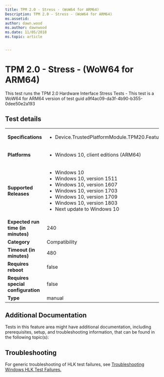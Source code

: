 ```yaml
---
title: TPM 2.0 - Stress - (WoW64 for ARM64)
Description: TPM 2.0 - Stress - (WoW64 for ARM64)
ms.assetid: 
author: dawn.wood
ms.author: dawnwood
ms.date: 11/05/2018
ms.topic: article


---
```


# TPM 2.0 - Stress - (WoW64 for ARM64)

This test runs the TPM 2.0 Hardware Interface Stress Tests - This test is a WoW64 for ARM64 version of test guid a9f4ac09-da3f-4b90-b355-0dee50e2a193

## Test details
|||
|---|---|
| **Specifications**  | <ul><li>Device.TrustedPlatformModule.TPM20.Features</li></ul> |  
| **Platforms**   | <ul><li>Windows 10, client editions (ARM64)</li></ul> |
| **Supported Releases** | <ul><li>Windows 10</li><li>Windows 10, version 1511</li><li>Windows 10, version 1607</li><li>Windows 10, version 1703</li><li>Windows 10, version 1709</li><li>Windows 10, version 1803</li><li>Next update to Windows 10</li></ul> |
|**Expected run time (in minutes)**| 240 |
|**Category**| Compatibility |
|**Timeout (in minutes)**| 480 |
|**Requires reboot**| false |
|**Requires special configuration**| false |
|**Type**| manual |




## Additional Documentation
Tests in this feature area might have additional documentation, including prerequisites, setup, and troubleshooting information, that can be found in the following topic(s): <ul></ul>

## Troubleshooting
For generic troubleshooting of HLK test failures, see [Troubleshooting Windows HLK Test Failures.](https://docs.microsoft.com/en-us/windows-hardware/HLK/troubleshooting.html)